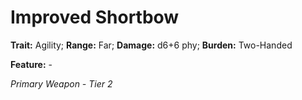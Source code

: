 # Improved Shortbow

**Trait:** Agility; **Range:** Far; **Damage:** d6+6 phy; **Burden:** Two-Handed

**Feature:** -

*Primary Weapon - Tier 2*
